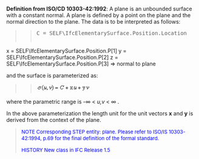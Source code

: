 **Definition from ISO/CD 10303-42:1992**: A plane is an unbounded surface with a constant normal. A plane is defined by a point on the plane and the normal direction to the plane. The data is to be interpreted as follows:

> 
>> <pre>C = SELF\IfcElementarySurface.Position.Location
x = SELF\IfcElementarySurface.Position.P[1]
y = SELF\IfcElementarySurface.Position.P[2]
z = SELF\IfcElementarySurface.Position.P[3] =&gt; normal to plane</pre>


> 
and the surface is parameterized as:

> 
>> ![Image](figures/IfcPlane-Math1.gif.gif)
>>


> 
where the parametric range is -&infin; &lt; _u,v_ &lt; &infin; .

In the above parameterization the length unit for the unit vectors **x** and **y** is derived from the context of the plane.

> <font size="-1" color="#0000FF">NOTE Corresponding STEP entity: plane.
		  Please refer to ISO/IS 10303-42:1994, p.69 for the final definition of the
		  formal standard. </font>
> 
> <font color="#0000FF" size="-1">HISTORY New class in IFC Release 1.5
		  </font>
>